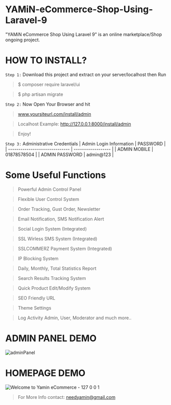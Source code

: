 # YAMiN-eCommerce-Shop-Using-Laravel-9
"YAMiN eCommerce Shop Using Laravel 9" is an online marketplace/Shop ongoing project.

# HOW TO INSTALL?

`Step 1:` Download this project and extract on your server/localhost then Run
> $ composer require laravel/ui

> $ php artisan migrate

`Step 2:` Now Open Your Browser and hit

> www.yoursiteurl.com/install/admin 

> Localhost Example: http://127.0.0.1:8000/install/admin

> Enjoy!

`Step 3:` Administrative Credentials
| Admin Login Information        | PASSWORD           |
| ------------------------------ | ------------------ |
| ADMIN MOBILE                   |  01878578504       |
| ADMIN PASSWORD                 |  admin@123         |

# Some Useful Functions
> Powerful Admin Control Panel

> Flexible User Control System

> Order Tracking, Gust Order, Newsletter

> Email Notification, SMS Notification Alert

> Social Login System (Integrated)

> SSL Wirless SMS System (Integrated)

> SSLCOMMERZ Payment System (Integrated)

> IP Blocking System

> Daily, Monthly, Total Statistics Report

> Search Results Tracking System

> Quick Product Edit/Modify System 

> SEO Friendly URL

> Theme Settings

> Log Activity Admin, User, Moderator and much more..


# ADMIN PANEL DEMO
![adminPanel](https://user-images.githubusercontent.com/16277392/229379079-cbd6206f-d373-4f83-ae28-144d873094a7.png)

# HOMEPAGE DEMO
![Welcome to Yamin eCommerce - 127 0 0 1](https://user-images.githubusercontent.com/16277392/229862916-f21bdbf8-e1f8-46ba-8fe7-8c23fd938f9d.png)

> For More Info contact: needyamin@gmail.com

